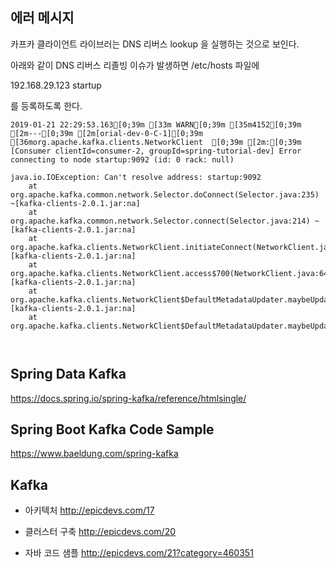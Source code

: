 ## 에러 메시지 ##

카프카 클라이언트 라이브러는 DNS 리버스 lookup 을 실행하는 것으로 보인다.

아래와 같이 DNS 리버스 리졸빙 이슈가 발생하면 /etc/hosts 파일에 

192.168.29.123          startup

를 등록하도록 한다. 

```
2019-01-21 22:29:53.163[0;39m [33m WARN[0;39m [35m4152[0;39m [2m---[0;39m [2m[orial-dev-0-C-1][0;39m [36morg.apache.kafka.clients.NetworkClient  [0;39m [2m:[0;39m [Consumer clientId=consumer-2, groupId=spring-tutorial-dev] Error connecting to node startup:9092 (id: 0 rack: null)

java.io.IOException: Can't resolve address: startup:9092
	at org.apache.kafka.common.network.Selector.doConnect(Selector.java:235) ~[kafka-clients-2.0.1.jar:na]
	at org.apache.kafka.common.network.Selector.connect(Selector.java:214) ~[kafka-clients-2.0.1.jar:na]
	at org.apache.kafka.clients.NetworkClient.initiateConnect(NetworkClient.java:864) [kafka-clients-2.0.1.jar:na]
	at org.apache.kafka.clients.NetworkClient.access$700(NetworkClient.java:64) [kafka-clients-2.0.1.jar:na]
	at org.apache.kafka.clients.NetworkClient$DefaultMetadataUpdater.maybeUpdate(NetworkClient.java:1035) [kafka-clients-2.0.1.jar:na]
	at org.apache.kafka.clients.NetworkClient$DefaultMetadataUpdater.maybeUpdate(NetworkClient.java:



```



## Spring Data Kafka ##

https://docs.spring.io/spring-kafka/reference/htmlsingle/

## Spring Boot Kafka Code Sample ##

https://www.baeldung.com/spring-kafka


## Kafka ##

* 아키텍처 http://epicdevs.com/17

* 클러스터 구축 http://epicdevs.com/20

* 자바 코드 샘플 http://epicdevs.com/21?category=460351


